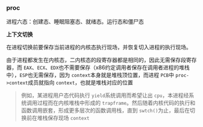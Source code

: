 ### proc

进程六态：创建态、睡眠阻塞态、就绪态。运行态和僵尸态


**上下文切换**

在进程切换前要保存当前进程的内核态执行现场，并恢复切入进程的执行现场。

由于进程都发生在内核态，二内核态的段寄存器都是相同的，因此无需保存段寄存器，而 `EAX`、`ECX`、`EDX`也不需要保存（x86约定调用者保存在调用者进程的堆栈中），`ESP`也无需保存，因为 `context`本身就是堆栈顶位置，而进程 `PCB`中 `proc->context`成员就指向 `context`，也就是堆栈对应的位置

> 例如，某进程用户态代码执行 `yield`系统调用而希望让出 `cpu`，本进程经系统调用过程而在内核堆栈中形成的 `trapframe`。然后随着内核代码的执行和函数调用嵌套，形成更多层次的函数调用栈，直到 `swtch()`为止，最后在切换前在堆栈保存现场 `context`
